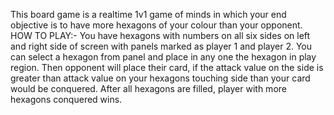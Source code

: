This board game is a realtime 1v1 game of minds in which your end objective is to have more hexagons of your colour than your opponent.
HOW TO PLAY:-
You have hexagons with numbers on all six sides on left and right side of screen with panels marked as player 1 and player 2.
You can select a hexagon from panel and place in any one the hexagon in play region.
Then opponent will place their card, if the attack value on the side is greater than attack value on your hexagons touching side than your card would be conquered.
After all hexagons are filled, player with more hexagons conquered wins.
